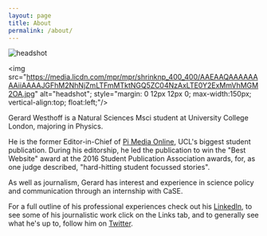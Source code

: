 ```yaml
---
layout: page
title: About
permalink: /about/
---
```

![headshot](https://media.licdn.com/mpr/mpr/shrinknp_400_400/AAEAAQAAAAAAAAiiAAAAJGFhM2NhNjZmLTFmMTktNGQ5ZC04NzAxLTE0Y2ExMmVhMGM2OA.jpg)

<img src="https://media.licdn.com/mpr/mpr/shrinknp_400_400/AAEAAQAAAAAAAAiiAAAAJGFhM2NhNjZmLTFmMTktNGQ5ZC04NzAxLTE0Y2ExMmVhMGM2OA.jpg" alt="headshot"; style="margin: 0 12px 12px 0; max-width:150px; vertical-align:top; float:left;"/>

Gerard Westhoff is a Natural Sciences Msci student at University College London,
majoring in Physics.

He is the former Editor-in-Chief of [Pi Media Online](http://pimediaonline.co.uk/),
UCL's biggest student publication. During his editorship, he led the publication
to win the "Best Website" award at the 2016 Student Publication Association awards,
for, as one judge described, "hard-hitting student focussed stories".

As well as journalism, Gerard has interest and experience in science policy and
communication through an internship with CaSE.

For a full outline of his professional experiences check out his [LinkedIn](https://www.linkedin.com/in/gerard-westhoff-b7782310b?trk=hp-identity-name), to
see some of his journalistic work click on the Links tab, and to generally see
what he's up to, follow him on [Twitter](https://twitter.com/gedhoff).
